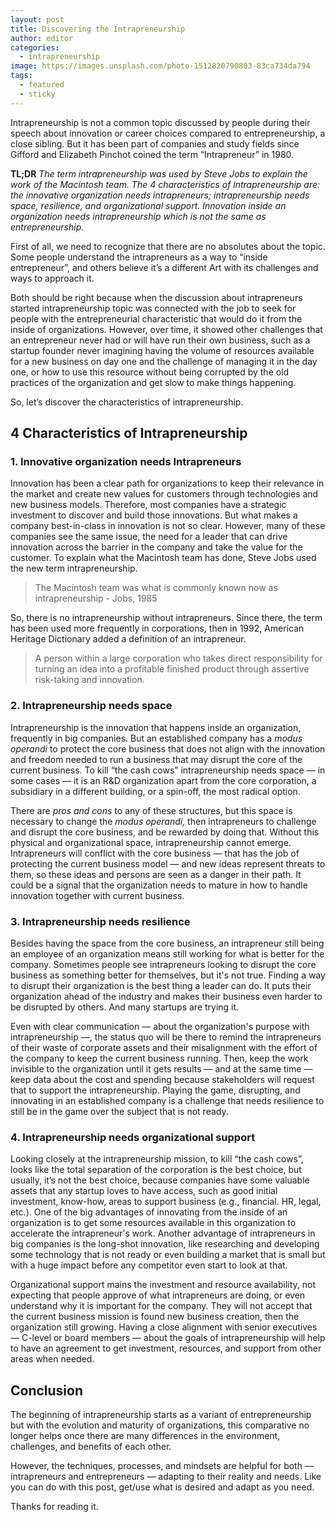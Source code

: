 ```yaml
---
layout: post
title: Discovering the Intrapreneurship
author: editor
categories:
  - intrapreneurship
image: https://images.unsplash.com/photo-1512820790803-83ca734da794
tags:
  - featured
  - sticky
---
```


Intrapreneurship is not a common topic discussed by people during their speech about innovation or career choices compared to entrepreneurship, a close sibling. But it has been part of companies and study fields since Gifford and Elizabeth Pinchot coined the term “Intrapreneur” in 1980.


**TL;DR**
*The term intrapreneurship was used by Steve Jobs to explain the work of the Macintosh team. The 4 characteristics of intrapreneurship are: the innovative organization needs intrapreneurs; intrapreneurship needs space, resilience, and organizational support. Innovation inside an organization needs intrapreneurship which is not the same as entrepreneurship.*

First of all, we need to recognize that there are no absolutes about the topic. Some people understand the intrapreneurs as a way to “inside entrepreneur”, and others believe it’s a different Art with its challenges and ways to approach it.

Both should be right because when the discussion about intrapreneurs started intrapreneurship topic was connected with the job to seek for people with the entrepreneurial characteristic that would do it from the inside of organizations. However, over time, it showed other challenges that an entrepreneur never had or will have run their own business, such as a startup founder never imagining having the volume of resources available for a new business on day one and the challenge of managing it in the day one, or how to use this resource without being corrupted by the old practices of the organization and get slow to make things happening.

So, let’s discover the characteristics of intrapreneurship.

## 4 Characteristics of Intrapreneurship

### 1. Innovative organization needs Intrapreneurs
Innovation has been a clear path for organizations to keep their relevance in the market and create new values for customers through technologies and new business models. Therefore, most companies have a strategic investment to discover and build those innovations. But what makes a company best-in-class in innovation is not so clear. However, many of these companies see the same issue, the need for a leader that can drive innovation across the barrier in the company and take the value for the customer. To explain what the Macintosh team has done, Steve Jobs used the new term intrapreneurship.

> The Macintosh team was what is commonly known now as intrapreneurship - Jobs, 1985

So, there is no intrapreneurship without intrapreneurs. Since there, the term has been used more frequently in corporations, then in 1992, American Heritage Dictionary added a definition of an intrapreneur.

> A person within a large corporation who takes direct responsibility for turning an idea into a profitable finished product through assertive risk-taking and innovation.


### 2. Intrapreneurship needs space

Intrapreneurship is the innovation that happens inside an organization, frequently in big companies. But an established company has a *modus operandi* to protect the core business that does not align with the innovation and freedom needed to run a business that may disrupt the core of the current business. To kill “the cash cows” intrapreneurship needs space — in some cases — it is an R\&D organization apart from the core corporation, a subsidiary in a different building, or a spin-off, the most radical option.

There are *pros and cons* to any of these structures, but this space is necessary to change the *modus operandi,*  then intrapreneurs to challenge and disrupt the core business, and be rewarded by doing that. Without this physical and organizational space, intrapreneurship cannot emerge. Intrapreneurs will conflict with the core business — that has the job of protecting the current business model — and new ideas represent threats to them, so these ideas and persons are seen as a danger in their path. It could be a signal that the organization needs to mature in how to handle innovation together with current business.

### 3. Intrapreneurship needs resilience

Besides having the space from the core business, an intrapreneur still being an employee of an organization means still working for what is better for the company. Sometimes people see intrapreneurs looking to disrupt the core business as something better for themselves, but it's not true. Finding a way to disrupt their organization is the best thing a leader can do. It puts their organization ahead of the industry and makes their business even harder to be disrupted by others. And many startups are trying it.

Even with clear communication — about the organization's purpose with intrapreneurship —, the status quo will be there to remind the intrapreneurs of their waste of corporate assets and their misalignment with the effort of the company to keep the current business running. Then, keep the work invisible to the organization until it gets results — and at the same time — keep data about the cost and spending because stakeholders will request that to support the intrapreneurship.
Playing the game, disrupting, and innovating in an established company is a challenge that needs resilience to still be in the game over the subject that is not ready.

### 4. Intrapreneurship needs organizational support

Looking closely at the intrapreneurship mission, to kill “the cash cows”, looks like the total separation of the corporation is the best choice, but usually, it’s not the best choice, because companies have some valuable assets that any startup loves to have access, such as good initial investment, know-how, areas to support business (e.g., financial. HR, legal, etc.). One of the big advantages of innovating from the inside of an organization is to get some resources available in this organization to accelerate the intrapreneur's work. Another advantage of intrapreneurs in big companies is the long-shot innovation, like researching and developing some technology that is not ready or even building a market that is small but with a huge impact before any competitor even start to look at that.

Organizational support mains the investment and resource availability, not expecting that people approve of what intrapreneurs are doing, or even understand why it is important for the company. They will not accept that the current business mission is found new business creation, then the organization still growing. Having a close alignment with senior executives — C-level or board members — about the goals of intrapreneurship will help to have an agreement to get investment, resources, and support from other areas when needed.

## Conclusion

The beginning of intrapreneurship starts as a variant of entrepreneurship but with the evolution and maturity of organizations, this comparative no longer helps once there are many differences in the environment, challenges, and benefits of each other.

However, the techniques, processes, and mindsets are helpful for both — intrapreneurs and entrepreneurs — adapting to their reality and needs. Like you can do with this post, get/use what is desired and adapt as you need.

Thanks for reading it.